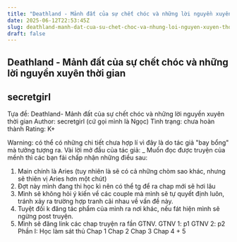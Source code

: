 ```yaml
---
title: "Deathland - Mảnh đất của sự chết chóc và những lời nguyền xuyên thời gian"
date: 2025-06-12T22:53:45Z
slug: deathland-manh-dat-cua-su-chet-choc-va-nhung-loi-nguyen-xuyen-thoi-gian
draft: false
---
```


## Deathland - Mảnh đất của sự chết chóc và những lời nguyền xuyên thời gian

## secretgirl

Tựa đề: Deathland- Mảnh đất của sự chết chóc và những lời nguyền xuyên thời gian
Author: secretgirl (cứ gọi mình là Ngọc)
Tình trạng: chưa hoàn thành
Rating: K+
 
Warning: có thể có những chi tiết chưa hợp lí vì đây là do tác giả "bay bổng" mà tưởng tượng ra.
Vài lời mở đầu của tác giả:
_ Muốn đọc được truyện của mềnh thì các bạn fải chấp nhận những điều sau:
1. Main chính là Aries (tuy nhiên là sẽ có cả những chòm sao khác, nhưng sẽ thiên vị Aries hơn một chút)
2. Đợt này mình đang thi học kì nên có thể tg để ra chap mới sẽ hơi lâu
3. Mình sẽ không hỏi ý kiến về các couple mà mình sẽ tự quyết định luôn, tránh xảy ra trường hợp tranh cãi nhau về vấn đề này.
4. Tuyệt đối k đăng tác phẩm của mình ra nơi khác, nếu fát hiện mình sẽ ngừng post truyện.
5. Mình sẽ đăng link các chap truyện ra fần GTNV.
GTNV 1: p1
GTNV 2: p2
Phần I: Học làm sát thủ
Chap 1
Chap 2
Chap 3
Chap 4 + 5